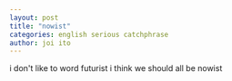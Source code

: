 ```yaml
---
layout: post
title: "nowist"
categories: english serious catchphrase
author: joi ito
---
```

i don't like to word futurist i think we should all be nowist
